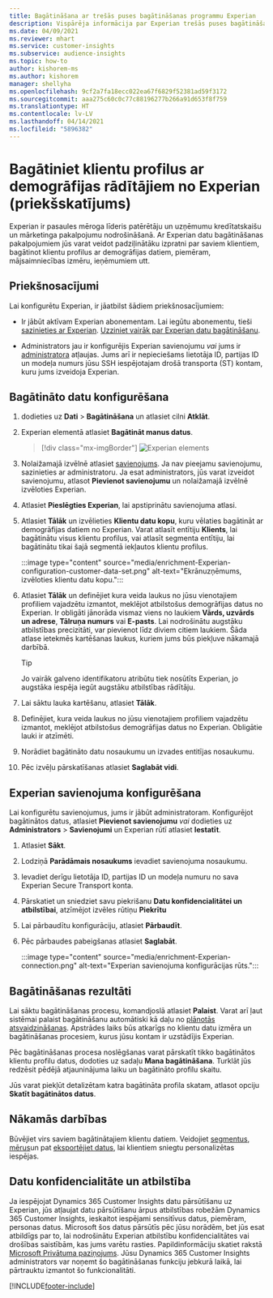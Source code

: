 ```yaml
---
title: Bagātināšana ar trešās puses bagātināšanas programmu Experian
description: Vispārēja informācija par Experian trešās puses bagātināšanu.
ms.date: 04/09/2021
ms.reviewer: mhart
ms.service: customer-insights
ms.subservice: audience-insights
ms.topic: how-to
author: kishorem-ms
ms.author: kishorem
manager: shellyha
ms.openlocfilehash: 9cf2a7fa18ecc022ea67f6829f52381ad59f3172
ms.sourcegitcommit: aaa275c60c0c77c88196277b266a91d653f8f759
ms.translationtype: HT
ms.contentlocale: lv-LV
ms.lasthandoff: 04/14/2021
ms.locfileid: "5896382"
---
```

# <a name="enrich-customer-profiles-with-demographics-from-experian-preview"></a>Bagātiniet klientu profilus ar demogrāfijas rādītājiem no Experian (priekšskatījums)

Experian ir pasaules mēroga līderis patērētāju un uzņēmumu kredītatskaišu un mārketinga pakalpojumu nodrošināšanā. Ar Experian datu bagātināšanas pakalpojumiem jūs varat veidot padziļinātāku izpratni par saviem klientiem, bagātinot klientu profilus ar demogrāfijas datiem, piemēram, mājsaimniecības izmēru, ieņēmumiem utt.

## <a name="prerequisites"></a>Priekšnosacījumi

Lai konfigurētu Experian, ir jāatbilst šādiem priekšnosacījumiem:

- Ir jābūt aktīvam Experian abonementam. Lai iegūtu abonementu, tieši [sazinieties ar Experian](https://www.experian.com/marketing-services/contact). [Uzziniet vairāk par Experian datu bagātināšanu](https://www.experian.com/marketing-services/microsoft?cmpid=ems_web_mci_cdppage).

- Administrators jau ir konfigurējis Experian savienojumu *vai* jums ir [administratora](permissions.md#administrator) atļaujas. Jums arī ir nepieciešams lietotāja ID, partijas ID un modeļa numurs jūsu SSH iespējotajam drošā transporta (ST) kontam, kuru jums izveidoja Experian.

## <a name="configure-the-enrichment"></a>Bagātināto datu konfigurēšana

1. dodieties uz **Dati** > **Bagātināšana** un atlasiet cilni **Atklāt**.

1. Experian elementā atlasiet **Bagātināt manus datus**.

   > [!div class="mx-imgBorder"]
   > ![Experian elements](media/experian-tile.png "Experian elements")
   > 

1. Nolaižamajā izvēlnē atlasiet [savienojums](connections.md). Ja nav pieejamu savienojumu, sazinieties ar administratoru. Ja esat administrators, jūs varat izveidot savienojumu, atlasot **Pievienot savienojumu** un nolaižamajā izvēlnē izvēloties Experian. 

1. Atlasiet **Pieslēgties Experian**, lai apstiprinātu savienojuma atlasi.

1.  Atlasiet **Tālāk** un izvēlieties **Klientu datu kopu**, kuru vēlaties bagātināt ar demogrāfijas datiem no Experian. Varat atlasīt entītiju **Klients**, lai bagātinātu visus klientu profilus, vai atlasīt segmenta entītiju, lai bagātinātu tikai šajā segmentā iekļautos klientu profilus.

    :::image type="content" source="media/enrichment-Experian-configuration-customer-data-set.png" alt-text="Ekrānuzņēmums, izvēloties klientu datu kopu.":::

1. Atlasiet **Tālāk** un definējiet kura veida laukus no jūsu vienotajiem profiliem vajadzētu izmantot, meklējot atbilstošus demogrāfijas datus no Experian. Ir obligāti jānorāda vismaz viens no laukiem **Vārds, uzvārds un adrese**, **Tālruņa numurs** vai **E-pasts**. Lai nodrošinātu augstāku atbilstības precizitāti, var pievienot līdz diviem citiem laukiem. Šāda atlase ietekmēs kartēšanas laukus, kuriem jums būs piekļuve nākamajā darbībā.

    > [!TIP]
    > Jo vairāk galveno identifikatoru atribūtu tiek nosūtīts Experian, jo augstāka iespēja iegūt augstāku atbilstības rādītāju.

1. Lai sāktu lauka kartēšanu, atlasiet **Tālāk**.

1. Definējiet, kura veida laukus no jūsu vienotajiem profiliem vajadzētu izmantot, meklējot atbilstošus demogrāfijas datus no Experian. Obligātie lauki ir atzīmēti.

1. Norādiet bagātināto datu nosaukumu un izvades entitījas nosaukumu.

1. Pēc izvēļu pārskatīšanas atlasiet **Saglabāt vidi**.

## <a name="configure-the-connection-for-experian"></a>Experian savienojuma konfigurēšana 

Lai konfigurētu savienojumus, jums ir jābūt administratoram. Konfigurējot bagātinātos datus, atlasiet **Pievienot savienojumu** *vai* dodieties uz **Administrators** > **Savienojumi** un Experian rūtī atlasiet **Iestatīt**.

1. Atlasiet **Sākt**.

1. Lodziņā **Parādāmais nosaukums** ievadiet savienojuma nosaukumu.

1. Ievadiet derīgu lietotāja ID, partijas ID un modeļa numuru no sava Experian Secure Transport konta.

1. Pārskatiet un sniedziet savu piekrišanu **Datu konfidencialitātei un atbilstībai**, atzīmējot izvēles rūtiņu **Piekrītu**

1. Lai pārbaudītu konfigurāciju, atlasiet **Pārbaudīt**.

1. Pēc pārbaudes pabeigšanas atlasiet **Saglabāt**.
   
   :::image type="content" source="media/enrichment-Experian-connection.png" alt-text="Experian savienojuma konfigurācijas rūts.":::

## <a name="enrichment-results"></a>Bagātināšanas rezultāti

Lai sāktu bagātināšanas procesu, komandjoslā atlasiet **Palaist**. Varat arī ļaut sistēmai palaist bagātināšanu automātiski kā daļu no [plānotās atsvaidzināšanas](system.md#schedule-tab). Apstrādes laiks būs atkarīgs no klientu datu izmēra un bagātināšanas procesiem, kurus jūsu kontam ir uzstādījis Experian.

Pēc bagātināšanas procesa noslēgšanas varat pārskatīt tikko bagātinātos klientu profilu datus, dodoties uz sadaļu **Mana bagātināšana**. Turklāt jūs redzēsit pēdējā atjauninājuma laiku un bagātināto profilu skaitu.

Jūs varat piekļūt detalizētam katra bagātināta profila skatam, atlasot opciju **Skatīt bagātinātos datus**.

## <a name="next-steps"></a>Nākamās darbības

Būvējiet virs saviem bagātinātajiem klientu datiem. Veidojiet [segmentus](segments.md), [mērus](measures.md)un pat [eksportējiet datus](export-destinations.md), lai klientiem sniegtu personalizētas iespējas.

## <a name="data-privacy-and-compliance"></a>Datu konfidencialitāte un atbilstība

Ja iespējojat Dynamics 365 Customer Insights datu pārsūtīšanu uz Experian, jūs atļaujat datu pārsūtīšanu ārpus atbilstības robežām Dynamics 365 Customer Insights, ieskaitot iespējami sensitīvus datus, piemēram, personas datus. Microsoft šos datus pārsūtīs pēc jūsu norādēm, bet jūs esat atbildīgs par to, lai nodrošinātu Experian atbilstību konfidencialitātes vai drošības saistībām, kas jums varētu rasties. Papildinformāciju skatiet rakstā [Microsoft Privātuma paziņojums](https://go.microsoft.com/fwlink/?linkid=396732).
Jūsu Dynamics 365 Customer Insights administrators var noņemt šo bagātināšanas funkciju jebkurā laikā, lai pārtrauktu izmantot šo funkcionalitāti.


[!INCLUDE[footer-include](../includes/footer-banner.md)]
